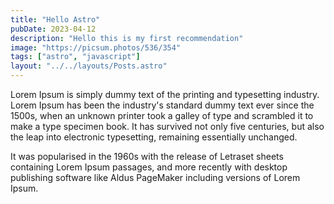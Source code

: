 ```yaml
---
title: "Hello Astro"
pubDate: 2023-04-12
description: "Hello this is my first recommendation"
image: "https://picsum.photos/536/354"
tags: ["astro", "javascript"]
layout: "../../layouts/Posts.astro"
---
```


Lorem Ipsum is simply dummy text of the printing and typesetting industry. Lorem Ipsum has been the industry's standard dummy text ever since the 1500s, when an unknown printer took a galley of type and scrambled it to make a type specimen book. It has survived not only five centuries, but also the leap into electronic typesetting, remaining essentially unchanged.

It was popularised in the 1960s with the release of Letraset sheets containing Lorem Ipsum passages, and more recently with desktop publishing software like Aldus PageMaker including versions of Lorem Ipsum.
